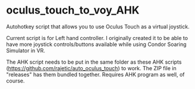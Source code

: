 # oculus_touch_to_voy_AHK
Autohotkey script that allows you to use Oculus Touch as a virtual joystick.

Current script is for Left hand controller. I originally created it to be able to have more joystick controls/buttons available while using Condor Soaring Simulator in VR.

The AHK script needs to be put in the same folder as these AHK scripts (https://github.com/rajetic/auto_oculus_touch) to work. The ZIP file in "releases" has them bundled together. Requires AHK program as well, of course.
